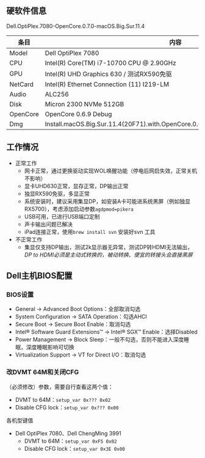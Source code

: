 ## 硬软件信息
Dell.OptiPlex.7080-OpenCore.0.7.0-macOS.Big.Sur.11.4

|   条目    |                                         内容                                         |
| -------- | ----------------------------------------------------------------------------------- |
| Model    | Dell OptiPlex 7080                                                                  |
| CPU      | Intel(R) Core(TM) i7-10700 CPU @ 2.90GHz                                            |
| GPU      | Intel(R) UHD Graphics 630    /    测试RX590免驱                                      |
| NetCard  | Intel(R) Ethernet Connection (11) I219-LM                                           |
| Audio    | ALC256                                                                              |
| Disk     | Micron 2300 NVMe 512GB                                                              |
| OpenCore | OpenCore 0.6.9 Debug                                                                |
| Dmg      | Install.macOS.Big.Sur.11.4(20F71).with.OpenCore.0.6.9.and.Clover.r5135.and.WEPE.dmg |



## 工作情况
- 正常工作
    - 网卡正常，通过更换驱动实现WOL唤醒功能（停电后网启失效，正常关机不影响）
    - 显卡UHD630正常，显存正常，DP输出正常
    - 独显RX590免驱，多显正常
    - 系统安装时，建议采用集显DP，如安装A卡可能进系统黑屏（例如独显RX5700），考虑添加启动参数`agdpmod=pikera`
    - USB可用，已进行USB端口定制
    - 声卡输出问题已解决
    - iPad连接正常，使用`brew install svn` 安装好svn 工具
- 不正常工作
    - 集显仅支持DP输出，测试2k显示器无异常，测试DP转HDMI无法输出，*DP to HDMI必须是主动式转换的，被动转换、便宜的转接头会直接黑屏*

## Dell主机BIOS配置
### BIOS设置
- General → Advanced Boot Options：全部取消勾选
- System Configuration → SATA Operation：勾选AHCI
- Secure Boot → Secure Boot Enable：取消勾选
- Intel® Software Guard Extensions™ → Intel® SGX™ Enable：选择Disabled
- Power Management → Block Sleep：一般不勾选，否则不能进入深度睡眠，深度睡眠影响可切换
- Virtualization Support → VT for Direct I/O：取消勾选
### 改DVMT 64M和关闭CFG
（必须修改）参数，需要自行查看这两个值：
- DVMT to 64M：`setup_var 0x??? 0x02`
- Disable CFG lock：`setup_var 0x??? 0x00`

各机型键值

- Dell OptiPlex 7080、Dell ChengMing 3991
    - DVMT to 64M：`setup_var 0xF5 0x02`
    - Disable CFG lock：`setup_var 0x3E 0x00`
